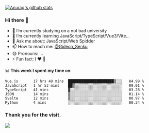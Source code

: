 [![Anurag's github stats](https://github-readme-stats.vercel.app/api?username=gideonsenku)](https://github.com/anuraghazra/github-readme-stats)
### Hi there 👋
- 🔭 I’m currently studying on a not bad university 
- 🌱 I’m currently learning JavaScript/TypeScript/Vue3/Vite...
- 💬 Ask me about: JavaScript/Web Spidder 
- 📫 How to reach me: [@Gideon_Senku](https://t.me/Gideon_Senku)
- 😄 Pronouns: ...
- ⚡ Fun fact: I ❤️ 🎵

📊 **This week I spent my time on**
<!--START_SECTION:waka-->

```text
Vue.js       17 hrs 49 mins  █████████████████████▒░░░   84.99 %
JavaScript   1 hr 53 mins    ██▒░░░░░░░░░░░░░░░░░░░░░░   09.01 %
TypeScript   41 mins         ▓░░░░░░░░░░░░░░░░░░░░░░░░   03.28 %
JSON         14 mins         ▒░░░░░░░░░░░░░░░░░░░░░░░░   01.14 %
Svelte       12 mins         ▒░░░░░░░░░░░░░░░░░░░░░░░░   00.97 %
Python       4 mins          ░░░░░░░░░░░░░░░░░░░░░░░░░   00.34 %
```

<!--END_SECTION:waka-->


### Thank you for the visit.
![](http://profile-counter.glitch.me/gideonsenku/count.svg)
<!--
**GideonSenku/GideonSenku** is a ✨ _special_ ✨ repository because its `README.md` (this file) appears on your GitHub profile.

Here are some ideas to get you started:

- 🔭 I’m currently working on ...
- 🌱 I’m currently learning ...
- 👯 I’m looking to collaborate on ...
- 🤔 I’m looking for help with ...
- 💬 Ask me about ...
- 📫 How to reach me: ...
- 😄 Pronouns: ...
- ⚡ Fun fact: ...
-->
